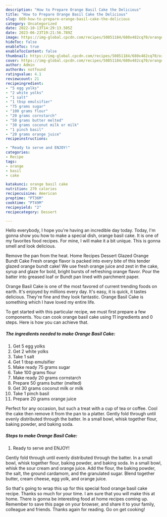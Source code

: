 ```yaml
---
description: "How to Prepare Orange Basil Cake the Delicious"
title: "How to Prepare Orange Basil Cake the Delicious"
slug: 669-how-to-prepare-orange-basil-cake-the-delicious
category: Uncategorized
date: 2022-10-13T14:29:13.505Z
date: 2023-06-23T19:21:56.789Z
image: https://img-global.cpcdn.com/recipes/50851184/680x482cq70/orange-basil-cake-recipe-main-photo.jpg
hideToc: false
enableToc: true
enableTocContent: false
thumbnail: https://img-global.cpcdn.com/recipes/50851184/680x482cq70/orange-basil-cake-recipe-main-photo.jpg
cover: https://img-global.cpcdn.com/recipes/50851184/680x482cq70/orange-basil-cake-recipe-main-photo.jpg
author: Admin
authorAv: notfound
ratingvalue: 4.1
reviewcount: 21
recipeingredient:
- "5 egg yolks"
- "2 white yolks"
- "1 salt"
- "1 tbsp emulsifier"
- "75 grams sugar"
- "100 grams flour"
- "20 grams cornstarch"
- "50 grams butter melted"
- "30 grams coconut milk or milk"
- "1 pinch basil"
- "20 grams orange juice"
recipeinstructions:

- "Ready to serve and ENJOY!"
categories:
- Recipe
tags:
- orange
- basil
- cake

katakunci: orange basil cake 
nutrition: 270 calories
recipecuisine: American
preptime: "PT36M"
cooktime: "PT49M"
recipeyield: "2"
recipecategory: Dessert

---
```



Hello everybody, I hope you're having an incredible day today. Today, I'm gonna show you how to make a special dish, orange basil cake. It is one of my favorites food recipes. For mine, I will make it a bit unique. This is gonna smell and look delicious.

Remove the pan from the heat. Home Recipes Dessert Glazed Orange Bundt Cake Fresh orange flavor is packed into every bite of this tender glazed orange bundt cake! We use fresh orange juice and zest in the cake, syrup and glaze for bold, bright bursts of refreshing orange flavor. Pour the batter into greased loaf or Bundt pan lined with parchment paper.

Orange Basil Cake is one of the most favored of current trending foods on earth. It's enjoyed by millions every day. It's easy, it is quick, it tastes delicious. They're fine and they look fantastic. Orange Basil Cake is something which I have loved my entire life.


To get started with this particular recipe, we must first prepare a few components. You can cook orange basil cake using 11 ingredients and 0 steps. Here is how you can achieve that.

<!--inarticleads1-->

##### The ingredients needed to make Orange Basil Cake:

1. Get 5 egg yolks
1. Get 2 white yolks
1. Take 1 salt
1. Get 1 tbsp emulsifier
1. Make ready 75 grams sugar
1. Take 100 grams flour
1. Make ready 20 grams cornstarch
1. Prepare 50 grams butter (melted)
1. Get 30 grams coconut milk or milk
1. Take 1 pinch basil
1. Prepare 20 grams orange juice


Perfect for any occasion, but such a treat with a cup of tea or coffee. Cool the cake then remove it from the pan to a platter. Gently fold through until evenly distributed through the batter. In a small bowl, whisk together flour, baking powder, and baking soda. 

<!--inarticleads2-->

##### Steps to make Orange Basil Cake:


1. Ready to serve and ENJOY!

Gently fold through until evenly distributed through the batter. In a small bowl, whisk together flour, baking powder, and baking soda. In a small bowl, whisk the sour cream and orange juice. Add the flour, the baking powder, the salt, the ground cardamom, and the granulated sugar. Blend together butter, cream cheese, egg yolk, and orange juice. 

So that's going to wrap this up for this special food orange basil cake recipe. Thanks so much for your time. I am sure that you will make this at home. There is gonna be interesting food at home recipes coming up. Remember to save this page on your browser, and share it to your family, colleague and friends. Thanks again for reading. Go on get cooking!
